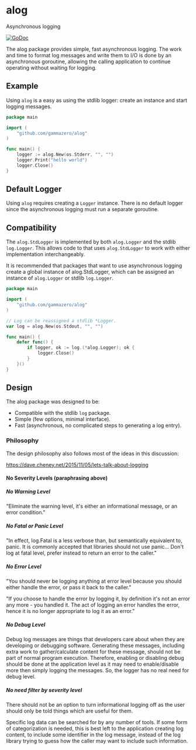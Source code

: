 # alog
Asynchronous logging

[![GoDoc](https://godoc.org/github.com/gammazero/alog?status.svg)](https://godoc.org/github.com/gammazero/alog)

The alog package provides simple, fast asynchronous logging.  The work and time to format log messages and write them to I/O is done by an asynchronous goroutine, allowing the calling application to continue operating without waiting for logging. 

## Example

Using `alog` is a easy as using the stdlib logger: create an instance and start logging messages.

```go
package main

import (
    "github.com/gammazero/alog"
)

func main() {
    logger := alog.New(os.Stderr, "", "")
    logger.Print("hello world")
    logger.Close()
}
```

## Default Logger

Using `alog` requires creating a `Logger` instance.  There is no default logger since the asynchronous logging must run a separate goroutine.

## Compatibility

The `alog.StdLogger` is implemented by both `alog.Logger` and the stdlib `log.Logger`.  This allows code to that uses `alog.StdLogger` to work with either implementation interchangeably.

It is recommended that packages that want to use asynchronous logging create a global instance of alog.StdLogger, which can be assigned an instance of `alog.Logger` or stdlib `log.Logger`.

```go
package main

import (
    "github.com/gammazero/alog"
)

// Log can be reassigned a stdlib *Logger.
var log = alog.New(os.Stdout, "", "")

func main() {
    defer func() {
        if logger, ok := log.(*alog.Logger); ok {
            logger.Close()
        }
    }()
}
```

## Design

The alog package was designed to be:

- Compatible with the stdlib `log` package.
- Simple (few options, minimal interface).
- Fast (asynchronous, no complicated steps to generating a log entry).


### Philosophy

The design philosophy also follows most of the ideas in this discussion:

https://dave.cheney.net/2015/11/05/lets-talk-about-logging

#### No Severity Levels (paraphrasing above)

##### No Warning Level

"Eliminate the warning level, it's either an informational message, or an error condition."

##### No Fatal or Panic Level

"In effect, log.Fatal is a less verbose than, but semantically equivalent to, panic. It is commonly accepted that libraries should not use panic...  Don't log at fatal level, prefer instead to return an error to the caller."

##### No Error Level

"You should never be logging anything at error level because you should either handle the error, or pass it back to the caller."

"If you choose to handle the error by logging it, by definition it's not an error any more - you handled it. The act of logging an error handles the error, hence it is no longer appropriate to log it as an error."

##### No Debug Level

Debug log messages are things that developers care about when they are developing or debugging software.  Generating these messages, including extra work to gather/calculate content for these message, should not be part of normal program execution.  Therefore, enabling or disabling debug should be done at the application level as it may need to enable/disable more then simply logging the messages.  So, the logger has no real need for debug level.

##### No need filter by severity level

There should not be an option to turn informational logging off as the user should only be told things which are useful for them.

Specific log data can be searched for by any number of tools.  If some form of categorization is needed, this is best left to the application creating log content, to include some identifier in the log message, instead of the log library trying to guess how the caller may want to include such information.
